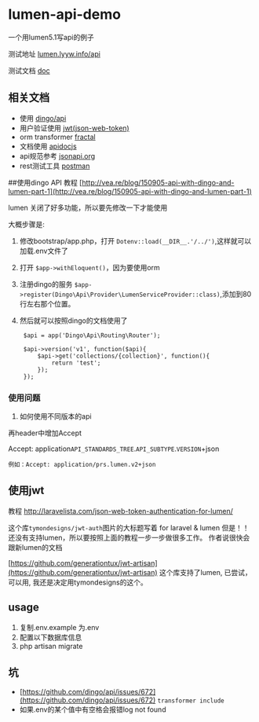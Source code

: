 # lumen-api-demo

一个用lumen5.1写api的例子

测试地址 [lumen.lyyw.info/api](http://lumen.lyyw.info/api)

测试文档 [doc](http://lumen.lyyw.info/doc)


## 相关文档
- 使用 [dingo/api](https://github.com/dingo/api)
- 用户验证使用 [jwt(json-web-token)](https://github.com/tymondesigns/jwt-auth)
- orm transformer [fractal](http://fractal.thephpleague.com/)
- 文档使用 [apidocjs](http://apidocjs.com/)
- api规范参考 [jsonapi.org](http://jsonapi.org/format/)
- rest测试工具 [postman](https://chrome.google.com/webstore/detail/postman/fhbjgbiflinjbdggehcddcbncdddomop?hl=en)

##使用dingo API
教程 [http://vea.re/blog/150905-api-with-dingo-and-lumen-part-1](http://vea.re/blog/150905-api-with-dingo-and-lumen-part-1)

lumen 关闭了好多功能，所以要先修改一下才能使用

大概步骤是:

1. 修改bootstrap/app.php，打开 `Dotenv::load(__DIR__.'/../')`,这样就可以加载.env文件了
2. 打开 `$app->withEloquent()`，因为要使用orm
3. 注册dingo的服务 `$app->register(Dingo\Api\Provider\LumenServiceProvider::class)`,添加到80行左右那个位置。
4. 然后就可以按照dingo的文档使用了

		$api = app('Dingo\Api\Routing\Router');

		$api->version('v1', function($api){
		    $api->get('collections/{collection}', function(){
		        return 'test';
		    });
		});

### 使用问题
1. 如何使用不同版本的api

再header中增加Accept

Accept: application`API_STANDARDS_TREE`.`API_SUBTYPE`.`VERSION`+json

	例如：Accept: application/prs.lumen.v2+json

## 使用jwt
教程 [http://laravelista.com/json-web-token-authentication-for-lumen/
](http://laravelista.com/json-web-token-authentication-for-lumen/
)

这个库`tymondesigns/jwt-auth`图片的大标题写着 for laravel & lumen
但是！！还没有支持lumen，所以要按照上面的教程一步一步做很多工作。
作者说很快会跟新lumen的文档

[https://github.com/generationtux/jwt-artisan](https://github.com/generationtux/jwt-artisan) 这个库支持了lumen, 已尝试，可以用, 我还是决定用tymondesigns的这个。


## usage
1. 复制.env.example 为.env
2. 配置以下数据库信息
3. php artisan migrate

## 坑
- [https://github.com/dingo/api/issues/672](https://github.com/dingo/api/issues/672)  `transformer include`
- 如果.env的某个值中有空格会报错log not found
